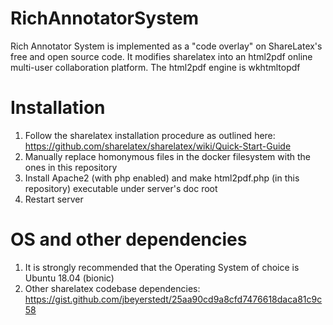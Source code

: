# RichAnnotatorSystem
Rich Annotator System is implemented as a "code overlay" on ShareLatex's free and open source code.
It modifies sharelatex into an html2pdf online multi-user collaboration platform. The html2pdf engine is wkhtmltopdf

# Installation
1. Follow the sharelatex installation procedure as outlined here: https://github.com/sharelatex/sharelatex/wiki/Quick-Start-Guide
2. Manually replace homonymous files in the docker filesystem with the ones in this repository
3. Install Apache2 (with php enabled) and make html2pdf.php (in this repository) executable under server's doc root
4. Restart server

# OS and other dependencies
1. It is strongly recommended that the Operating System of choice is Ubuntu 18.04 (bionic)
2. Other sharelatex codebase dependencies: https://gist.github.com/jbeyerstedt/25aa90cd9a8cfd7476618daca81c9c58

